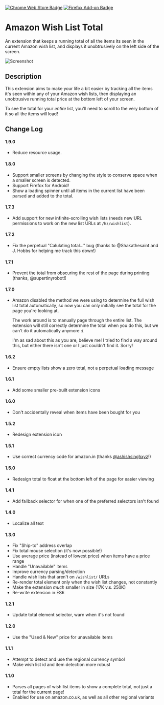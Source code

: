 [![Chrome Web Store Badge](https://raw.githubusercontent.com/jasontbradshaw/amazon-wish-list-total/master/images/badge-chrome.png)](https://chrome.google.com/webstore/detail/amazon-wish-list-total/boekbkconiendicldakeboooeilaldmh)
[![Firefox Add-on Badge](https://raw.githubusercontent.com/jasontbradshaw/amazon-wish-list-total/master/images/badge-firefox.png)](https://addons.mozilla.org/en-US/firefox/addon/amazon_wish_list_total/)

Amazon Wish List Total
======================

An extension that keeps a running total of all the items its seen in the current
Amazon wish list, and displays it unobtrusively on the left side of the screen.

![Screenshot](https://raw.githubusercontent.com/jasontbradshaw/amazon-wish-list-total/master/images/screenshot.png)

Description
----
This extension aims to make your life a bit easier by tracking all the items
it's seen within any of your Amazon wish lists, then displaying an unobtrusive
running total price at the bottom left of your screen.

To see the total for your _entire_ list, you'll need to scroll to the very
bottom of it so all the items will load!

Change Log
----
#### 1.9.0
* Reduce resource usage.

#### 1.8.0
* Support smaller screens by changing the style to conserve space when a smaller
  screen is detected.
* Support Firefox for Android!
* Show a loading spinner until all items in the current list have been parsed
  and added to the total.

#### 1.7.3
* Add support for new infinite-scrolling wish lists (needs new URL permissions
  to work on the new list URLs at `/hz/wishlist`).

#### 1.7.2
* Fix the perpetual "Calulating total..." bug (thanks to @Shakathesaint and J.
  Hobbs for helping me track this down!)

#### 1.7.1
* Prevent the total from obscuring the rest of the page during printing (thanks,
  @supertinyrobot!)

#### 1.7.0
* Amazon disabled the method we were using to determine the full wish list total
  automatically, so now you can only initially see the total for the page you're
  looking at.

  The work around is to manually page through the entire list. The extension
  will still correctly determine the total when you do this, but we can't do it
  automatically anymore :(

  I'm as sad about this as you are, believe me! I tried to find a way around
  this, but either there isn't one or I just couldn't find it. Sorry!

#### 1.6.2
* Ensure empty lists show a zero total, not a perpetual loading message

#### 1.6.1
* Add some smaller pre-built extension icons

#### 1.6.0
* Don't accidentally reveal when items have been bought for you

#### 1.5.2
* Redesign extension icon

#### 1.5.1
* Use correct currency code for amazon.in (thanks [@ashishsinghxyz](https://github.com/ashishsinghxyz)!)

#### 1.5.0
* Redesign total to float at the bottom left of the page for easier viewing

#### 1.4.1
* Add fallback selector for when one of the preferred selectors isn't found

#### 1.4.0
* Localize all text

#### 1.3.0
* Fix "Ship-to" address overlap
* Fix total mouse selection (it's now possible!)
* Use average price (instead of lowest price) when items have a price range
* Handle "Unavailable" items
* Improve currency parsing/detection
* Handle wish lists that aren't on `/wishlist/` URLs
* Re-render total element only when the wish list changes, not constantly
* Make the extension _much_ smaller in size (17K v.s. 250K)
* Re-write extension in ES6

#### 1.2.1
* Update total element selector, warn when it's not found

#### 1.2.0
* Use the "Used & New" price for unavailable items

#### 1.1.1
* Attempt to detect and use the regional currency symbol
* Make wish list id and item detection more robust

#### 1.1.0
* Parses all pages of wish list items to show a complete total, not just a total
  for the current page!
* Enabled for use on amazon.co.uk, as well as all other regional variants
